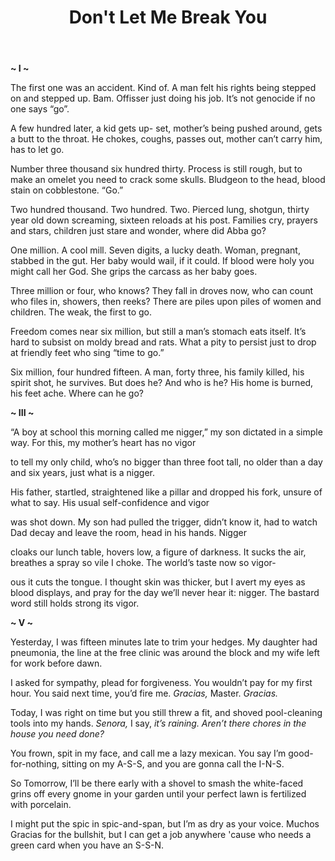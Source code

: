 ﻿---
layout: writing
title: Don't Let Me Break You
category: writing
published: false
---

**~ I ~**

The first one was an accident. Kind of.
A man felt his rights being stepped
on and stepped
up.
Bam. Offisser just doing his job.
It’s not genocide if no one says “go”.

A few hundred later, a kid gets up-
set, mother’s being pushed around,
gets a butt to the
throat.
He chokes, coughs, passes out, mother
can’t carry him, has to let go.

Number three thousand six hundred thirty.
Process is still rough, but to make an omelet 
you need to crack some
skulls.
Bludgeon to the head, blood
stain on cobblestone. “Go.”

Two hundred thousand. Two hundred. Two.
Pierced lung, shotgun, thirty year old down
screaming, sixteen reloads at his
post.
Families cry, prayers and stars, children
just stare and wonder, where did Abba go?

One million. A cool mill. Seven digits, a lucky
death. Woman, pregnant, stabbed in the gut.
Her baby would wail, if it
could.
If blood were holy you might call her God.
She grips the carcass as her baby goes.

Three million or four, who knows? They
fall in droves now, who can count who
files in, showers, then
reeks?
There are piles upon piles of women
and children. The weak, the first to go.

Freedom comes near six million, but still
a man’s stomach eats itself. It’s hard to
subsist on moldy bread and
rats.
What a pity to persist just to drop
at friendly feet who sing “time to go.”

Six million, four hundred fifteen.
A man, forty three, his family killed,
his spirit shot, he
survives.
But does he? And who is he? His home is
burned, his feet ache. Where can he go?

**~ III ~**

“A boy at school this morning called me nigger,”
my son dictated in a simple way.
For this, my mother’s heart has no vigor

to tell my only child, who’s no bigger
than three foot tall, no older than a day
and six years, just what is a nigger.

His father, startled, straightened like a pillar
and dropped his fork, unsure of what to say.
His usual self-confidence and vigor

was shot down. My son had pulled the trigger,
didn’t know it, had to watch Dad decay
and leave the room, head in his hands. Nigger

cloaks our lunch table, hovers low, a figure
of darkness. It sucks the air, breathes a spray
so vile I choke. The world’s taste now so vigor-

ous it cuts the tongue. I thought skin was thicker,
but I avert my eyes as blood displays,
and pray for the day we’ll never hear it: nigger.
The bastard word still holds strong its vigor.

**~ V ~**

Yesterday,
I was fifteen minutes late
to trim your hedges.
My daughter had pneumonia,
the line at the free clinic was around the block
and my wife left for work before dawn.

I asked for sympathy,
plead for forgiveness.
You wouldn’t pay for my first hour.
You said next time, you’d fire me.
*Gracias,* Master. *Gracias.*

Today,
I was right on time
but you still threw a fit, and shoved
pool-cleaning tools into my hands.
*Senora,* I say, *it’s raining. Aren’t there chores
in the house you need done?*

You frown, spit in my face,
and call me a lazy mexican.
You say I’m good-for-nothing,
sitting on my A-S-S, and you
are gonna call the I-N-S.

So Tomorrow,
I’ll be there early with a shovel
to smash the white-faced grins
off every gnome in your garden
until your perfect lawn
is fertilized with porcelain.

I might put the spic in spic-and-span,
but I’m as dry as your voice.
Muchos Gracias for the bullshit,
but I can get a job anywhere
'cause who needs a green card 
when you have an S-S-N.
